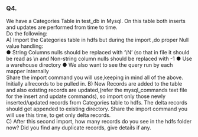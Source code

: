 ### Q4.  
We have a Categories Table in test_db in Mysql. On this table both inserts and updates are performed from time to time.  
Do the following:  
A) Import the Categories table in hdfs but during the import ,do proper Null value handling:  
  ● String Columns nulls should be replaced with ‘\N’ (so that in file it should be read as \n and Non-string column nulls should be replaced with -1
  ● Use a warehouse directory
  ● We also want to see the query run by each mapper internally  
Share the import command you will use,keeping in mind all of the above. Initially allrecords to be pulled in.
B) New Records are added to the table and also existing records are updated,(refer the mysql_commands text file for the insert and update commands), so import only those newly inserted/updated records from Categories table to hdfs.
The delta records should get appended to existing directory. Share the import command you will use this time, to get only delta records.  
C) After this second import, how many records do you see in the hdfs folder now? Did you find any duplicate records, give details if any.  
